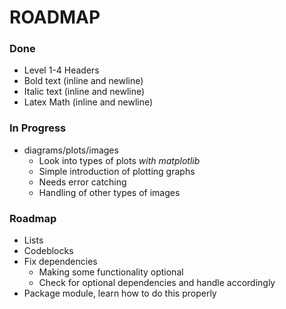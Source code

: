 # ROADMAP

### Done

* Level 1-4 Headers
* Bold text (inline and newline)
* Italic text (inline and newline)
* Latex Math (inline and newline)

### In Progress

* diagrams/plots/images
  + Look into types of plots *with matplotlib*
  + Simple introduction of plotting graphs
  + Needs error catching
  + Handling of other types of images

### Roadmap

* Lists
* Codeblocks
* Fix dependencies
  + Making some functionality optional
  + Check for optional dependencies and handle accordingly
* Package module, learn how to do this properly
